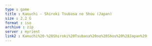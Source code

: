 ```yaml
---
type : game
title : Kanuchi - Shiroki Tsubasa no Shou (Japan)
size : 2.2 G
format : iso
archive : zip
server : myrient
link2 : Kanuchi%20-%20Shiroki%20Tsubasa%20no%20Shou%20%28Japan%29
---
```

